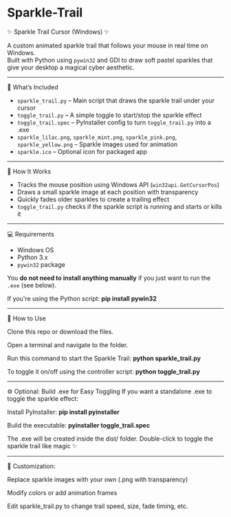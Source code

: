 # Sparkle-Trail
✨ Sparkle Trail Cursor (Windows) ✨

A custom animated sparkle trail that follows your mouse in real time on Windows.  
Built with Python using `pywin32` and GDI to draw soft pastel sparkles that give your desktop a magical cyber aesthetic.

---

📁 What’s Included

- `sparkle_trail.py` – Main script that draws the sparkle trail under your cursor
- `toggle_trail.py` – A simple toggle to start/stop the sparkle effect
- `toggle_trail.spec` – PyInstaller config to turn `toggle_trail.py` into a .exe
- `sparkle_lilac.png`, `sparkle_mint.png`, `sparkle_pink.png`, `sparkle_yellow.png` – Sparkle images used for animation
- `sparkle.ico` – Optional icon for packaged app

---

🧠 How It Works

- Tracks the mouse position using Windows API (`win32api.GetCursorPos`)
- Draws a small sparkle image at each position with transparency
- Quickly fades older sparkles to create a trailing effect
- `toggle_trail.py` checks if the sparkle script is running and starts or kills it

---

💻 Requirements

- Windows OS  
- Python 3.x  
- `pywin32` package

You **do not need to install anything manually** if you just want to run the `.exe` (see below).  

If you're using the Python script:
**pip install pywin32**

---

🚀 How to Use

Clone this repo or download the files.

Open a terminal and navigate to the folder.

Run this command to start the Sparkle Trail:
**python sparkle_trail.py**

To toggle it on/off using the controller script:
**python toggle_trail.py**

---

⚙️ Optional: Build .exe for Easy Toggling
If you want a standalone .exe to toggle the sparkle effect:

Install PyInstaller:
**pip install pyinstaller**

Build the executable:
**pyinstaller toggle_trail.spec**

The .exe will be created inside the dist/ folder.
Double-click to toggle the sparkle trail like magic ✨

---

🎨 Customization:

Replace sparkle images with your own (.png with transparency)

Modify colors or add animation frames

Edit sparkle_trail.py to change trail speed, size, fade timing, etc.

